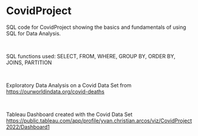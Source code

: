 # CovidProject
SQL code for CovidProject showing the basics and fundamentals of using SQL for Data Analysis.

</br>


SQL functions used: SELECT, FROM, WHERE, GROUP BY, ORDER BY, JOINS, PARTITION

</br>

Exploratory Data Analysis on a Covid Data Set from https://ourworldindata.org/covid-deaths 

</br>

Tableau Dashboard created with the Covid Data Set https://public.tableau.com/app/profile/yvan.christian.arcos/viz/CovidProject2022/Dashboard1
